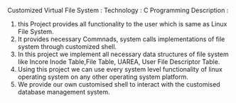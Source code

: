 Customized Virtual File System :
Technology : C Programming
Description :
  1. this Project provides all functionality to the user which is same as Linux File System.
  2. It provides necessary Commnads, system calls implementations of file system through customized shell.
  3. In this project we implement all necessary data structures of file system like Incore Inode Table,File Table, UAREA, User File Descriptor Table.
  4. Using this project we can use every system level functionality of linux operating system on any other operating system platform.
  5. We provide our own customised shell to interact with the customised database management system.
     
